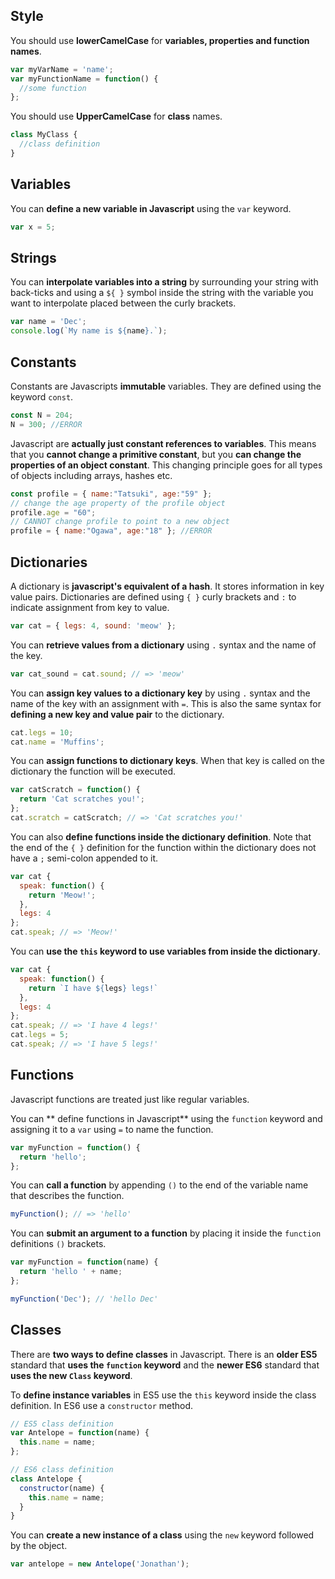 ## Style

You should use **lowerCamelCase** for **variables, properties and function names**.
```js
var myVarName = 'name';
var myFunctionName = function() {
  //some function
};
```

You should use **UpperCamelCase** for **class** names.
```js
class MyClass {
  //class definition
}
```

## Variables
You can **define a new variable in Javascript** using the `var` keyword.
```js
var x = 5;
```

## Strings

You can **interpolate variables into a string** by surrounding your string with back-ticks and using a `${ }` symbol inside the string with the variable you want to interpolate placed between the curly brackets.
```js
var name = 'Dec';
console.log(`My name is ${name}.`);
```

## Constants
Constants are Javascripts **immutable** variables. They are defined using the keyword `const`.  
```javascript
const N = 204;
N = 300; //ERROR
```
Javascript are **actually just constant references to variables**. This means that you **cannot change a primitive constant**, but you **can change the properties of an object constant**. This changing principle goes for all types of objects including arrays, hashes etc.
```javascript
const profile = { name:"Tatsuki", age:"59" };
// change the age property of the profile object
profile.age = "60";
// CANNOT change profile to point to a new object
profile = { name:"Ogawa", age:"18" }; //ERROR
```

## Dictionaries

A dictionary is **javascript's equivalent of a hash**. It stores information in key value pairs. Dictionaries are defined using `{ }` curly brackets and `:` to indicate assignment from key to value. 
```js
var cat = { legs: 4, sound: 'meow' };
```

You can **retrieve values from a dictionary** using `.` syntax and the name of the key.
```js
var cat_sound = cat.sound; // => 'meow'
```
You can **assign key values to a dictionary key** by using `.` syntax and the name of the key with an assignment with `=`. This is also the same syntax for **defining a new key and value pair** to the dictionary.
```js
cat.legs = 10;
cat.name = 'Muffins';
```

You can **assign functions to dictionary keys**. When that key is called on the dictionary the function will be executed.
```js
var catScratch = function() {
  return 'Cat scratches you!';
};
cat.scratch = catScratch; // => 'Cat scratches you!'
```

You can also **define functions inside the dictionary definition**. Note that the end of the `{ }` definition for the function within the dictionary does not have a `;` semi-colon appended to it.
```js
var cat {
  speak: function() {
    return 'Meow!';
  },
  legs: 4
};
cat.speak; // => 'Meow!'
```

You can **use the `this` keyword to use variables from inside the dictionary**.
```js
var cat {
  speak: function() {
    return `I have ${legs} legs!`
  },
  legs: 4
};
cat.speak; // => 'I have 4 legs!'
cat.legs = 5;
cat.speak; // => 'I have 5 legs!'
```

## Functions

Javascript functions are treated just like regular variables.

You can ** define functions in Javascript** using the `function` keyword and assigning it to a `var` using `=` to name the function.
```js
var myFunction = function() {
  return 'hello';
};
```

You can **call a function** by appending `()` to the end of the variable name that describes the function.
```js
myFunction(); // => 'hello'
```

You can **submit an argument to a function** by placing it inside the `function` definitions `()` brackets.
```js
var myFunction = function(name) {
  return 'hello ' + name;
};

myFunction('Dec'); // 'hello Dec'
```

## Classes

There are **two ways to define classes** in Javascript. There is an **older ES5** standard that **uses the `function` keyword** and the **newer ES6** standard that **uses the new `Class` keyword**. 

To **define instance variables** in ES5 use the `this` keyword inside the class definition. In ES6 use a `constructor` method.
```js
// ES5 class definition
var Antelope = function(name) {
  this.name = name;
};

// ES6 class definition
class Antelope {
  constructor(name) {
    this.name = name;
  }
}
```

You can **create a new instance of a class** using the `new` keyword followed by the object.
```js
var antelope = new Antelope('Jonathan');
```
<!--stackedit_data:
eyJoaXN0b3J5IjpbLTEwNDIxMjE1NDUsNjkzNTY3OTUyLDE2MD
YxOTU0MTIsLTE0MTk3ODQ3MCw5MzE5NDM2ODYsMTE3MjQwNTQz
NCwxNjY3Njk5NjA3LC03MDMzMDcxNjYsMTgwNzY0NjMwNiwtNT
QyODEzODIxLC0xOTI3MjcxOTEyLC03OTM3Nzk4MDMsMTEyNjAz
NTM3NCwxNTEwMjE1Mjk2LC0xMTU5MjU3NDI1XX0=
-->